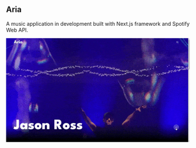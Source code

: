
## Aria

A music application in development built with Next.js framework and Spotify Web API.



![short demo](/screenshots/demo.gif)